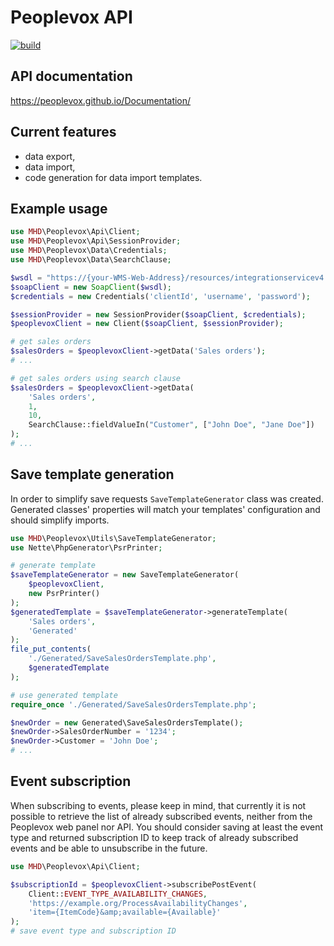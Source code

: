 # Peoplevox API

[![build](https://img.shields.io/github/workflow/status/melvin-hamilton-digital/emarsys-api/PHP%20Composer)](https://github.com/melvin-hamilton-digital/peoplevox-api/actions/workflows/php.yml)

## API documentation

https://peoplevox.github.io/Documentation/

## Current features

* data export,
* data import,
* code generation for data import templates.

## Example usage

```php
use MHD\Peoplevox\Api\Client;
use MHD\Peoplevox\Api\SessionProvider;
use MHD\Peoplevox\Data\Credentials;
use MHD\Peoplevox\Data\SearchClause;

$wsdl = "https://{your-WMS-Web-Address}/resources/integrationservicev4.asmx?wsdl";
$soapClient = new SoapClient($wsdl);
$credentials = new Credentials('clientId', 'username', 'password');

$sessionProvider = new SessionProvider($soapClient, $credentials);
$peoplevoxClient = new Client($soapClient, $sessionProvider);

# get sales orders
$salesOrders = $peoplevoxClient->getData('Sales orders');
# ...

# get sales orders using search clause
$salesOrders = $peoplevoxClient->getData(
    'Sales orders',
    1,
    10,
    SearchClause::fieldValueIn("Customer", ["John Doe", "Jane Doe"])
);
# ...
```

## Save template generation

In order to simplify save requests `SaveTemplateGenerator` class was created. Generated classes' properties will match
your templates' configuration and should simplify imports.

```php
use MHD\Peoplevox\Utils\SaveTemplateGenerator;
use Nette\PhpGenerator\PsrPrinter;

# generate template
$saveTemplateGenerator = new SaveTemplateGenerator(
    $peoplevoxClient,
    new PsrPrinter()
);
$generatedTemplate = $saveTemplateGenerator->generateTemplate(
    'Sales orders',
    'Generated'
);
file_put_contents(
    './Generated/SaveSalesOrdersTemplate.php',
    $generatedTemplate
);

# use generated template
require_once './Generated/SaveSalesOrdersTemplate.php';

$newOrder = new Generated\SaveSalesOrdersTemplate();
$newOrder->SalesOrderNumber = '1234';
$newOrder->Customer = 'John Doe';
# ...
```

## Event subscription

When subscribing to events, please keep in mind, that currently it is not possible to retrieve the list of already
subscribed events, neither from the Peoplevox web panel nor API. You should consider saving at least the event type and
returned subscription ID to keep track of already subscribed events and be able to unsubscribe in the future.

```php
use MHD\Peoplevox\Api\Client;

$subscriptionId = $peoplevoxClient->subscribePostEvent(
    Client::EVENT_TYPE_AVAILABILITY_CHANGES,
    'https://example.org/ProcessAvailabilityChanges',
    'item={ItemCode}&amp;available={Available}'
);
# save event type and subscription ID
```
